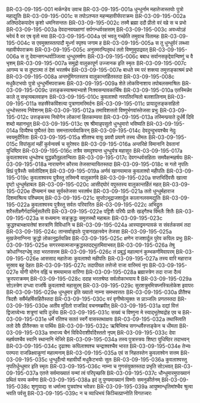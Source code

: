 BR-03-09-195-001	मार्कण्डेय उवाच
BR-03-09-195-001a	धुन्धुर्नाम महातेजास्तयोः पुत्रो महाद्युतिः
BR-03-09-195-001c	स तपोऽतप्यत महन्महावीर्यपराक्रमः
BR-03-09-195-002a	अतिष्ठदेकपादेन कृशो धमनिसन्ततः
BR-03-09-195-002c	तस्मै ब्रह्मा ददौ प्रीतो वरं वव्रे स च प्रभो
BR-03-09-195-003a	देवदानवयक्षाणां सर्पगन्धर्वरक्षसाम्
BR-03-09-195-003c	अवध्योऽहं भवेयं वै वर एष वृतो मया
BR-03-09-195-004a	एवं भवतु गच्छेति तमुवाच पितामहः
BR-03-09-195-004c	स एवमुक्तस्तत्पादौ मूर्ध्ना स्पृश्य जगाम ह
BR-03-09-195-005a	स तु धुन्धुर्वरं लब्ध्वा महावीर्यपराक्रमः
BR-03-09-195-005c	अनुस्मरन्पितृवधं ततो विष्णुमुपाद्रवत्
BR-03-09-195-006a	स तु देवान्सगन्धर्वाञ्जित्वा धुन्धुरमर्षणः
BR-03-09-195-006c	बबाध सर्वानसकृद्देवान्विष्णुं च वै भृशम्
BR-03-09-195-007a	समुद्रो वालुकापूर्ण उज्जानक इति स्मृतः
BR-03-09-195-007c	आगम्य च स दुष्टात्मा तं देशं भरतर्षभ
BR-03-09-195-007e	बाधते स्म परं शक्त्या तमुत्तङ्काश्रमं प्रभो
BR-03-09-195-008a	अन्तर्भूमिगतस्तत्र वालुकान्तर्हितस्तदा
BR-03-09-195-008c	मधुकैटभयोः पुत्रो धुन्धुर्भीमपराक्रमः
BR-03-09-195-009a	शेते लोकविनाशाय तपोबलसमाश्रितः
BR-03-09-195-009c	उत्तङ्कस्याश्रमाभ्याशे निःश्वसन्पावकार्चिषः
BR-03-09-195-010a	एतस्मिन्नेव काले तु सभृत्यबलवाहनः
BR-03-09-195-010c	कुवलाश्वो नरपतिरन्वितो बलशालिनाम्
BR-03-09-195-011a	सहस्रैरेकविंशत्या पुत्राणामरिमर्दनः
BR-03-09-195-011c	प्रायादुत्तङ्कसहितो धुन्धोस्तस्य निवेशनम्
BR-03-09-195-012a	तमाविशत्ततो विष्णुर्भगवांस्तेजसा प्रभुः
BR-03-09-195-012c	उत्तङ्कस्य नियोगेन लोकानां हितकाम्यया
BR-03-09-195-013a	तस्मिन्प्रयाते दुर्धर्षे दिवि शब्दो महानभूत्
BR-03-09-195-013c	एष श्रीमान्नृपसुतो धुन्धुमारो भविष्यति
BR-03-09-195-014a	दिव्यैश्च पुष्पैस्तं देवाः समन्तात्पर्यवाकिरन्
BR-03-09-195-014c	देवदुन्दुभयश्चैव नेदुः स्वयमुदीरिताः
BR-03-09-195-015a	शीतश्च वायुः प्रववौ प्रयाणे तस्य धीमतः
BR-03-09-195-015c	विपांसुलां महीं कुर्वन्ववर्ष च सुरेश्वरः
BR-03-09-195-016a	अन्तरिक्षे विमानानि देवतानां युधिष्ठिर
BR-03-09-195-016c	तत्रैव समदृश्यन्त धुन्धुर्यत्र महासुरः
BR-03-09-195-017a	कुवलाश्वस्य धुन्धोश्च युद्धकौतूहलान्विताः
BR-03-09-195-017c	देवगन्धर्वसहिताः समवैक्षन्महर्षयः
BR-03-09-195-018a	नारायणेन कौरव्य तेजसाप्यायितस्तदा
BR-03-09-195-018c	स गतो नृपतिः क्षिप्रं पुत्रैस्तैः सर्वतोदिशम्
BR-03-09-195-019a	अर्णवं खानयामास कुवलाश्वो महीपतिः
BR-03-09-195-019c	कुवलाश्वस्य पुत्रैस्तु तस्मिन्वै वालुकार्णवे
BR-03-09-195-020a	सप्तभिर्दिवसैः खात्वा दृष्टो धुन्धुर्महाबलः
BR-03-09-195-020c	आसीद्घोरं वपुस्तस्य वालुकान्तर्हितं महत्
BR-03-09-195-020e	दीप्यमानं यथा सूर्यस्तेजसा भरतर्षभ
BR-03-09-195-021a	ततो धुन्धुर्महाराज दिशमाश्रित्य पश्चिमाम्
BR-03-09-195-021c	सुप्तोऽभूद्राजशार्दूल कालानलसमद्युतिः
BR-03-09-195-022a	कुवलाश्वस्य पुत्रैस्तु सर्वतः परिवारितः
BR-03-09-195-022c	अभिद्रुतः शरैस्तीक्ष्णैर्गदाभिर्मुसलैरपि
BR-03-09-195-022e	पट्टिशैः परिघैः प्रासैः खड्गैश्च विमलैः शितैः
BR-03-09-195-023a	स वध्यमानः सङ्क्रुद्धः समुत्तस्थौ महाबलः
BR-03-09-195-023c	क्रुद्धश्चाभक्षयत्तेषां शस्त्राणि विविधानि च
BR-03-09-195-024a	आस्याद्वमन्पावकं स संवर्तकसमं तदा
BR-03-09-195-024c	तान्सर्वान्नृपतेः पुत्रानदहत्स्वेन तेजसा
BR-03-09-195-025a	मुखजेनाग्निना क्रुद्धो लोकानुद्वर्तयन्निव
BR-03-09-195-025c	क्षणेन राजशार्दूल पुरेव कपिलः प्रभुः
BR-03-09-195-025e	सगरस्यात्मजान्क्रुद्धस्तदद्भुतमिवाभवत्
BR-03-09-195-026a	तेषु क्रोधाग्निदग्धेषु तदा भरतसत्तम
BR-03-09-195-026c	तं प्रबुद्धं महात्मानं कुम्भकर्णमिवापरम्
BR-03-09-195-026e	आससाद महातेजाः कुवलाश्वो महीपतिः
BR-03-09-195-027a	तस्य वारि महाराज सुस्राव बहु देहतः
BR-03-09-195-027c	तदापीयत तत्तेजो राजा वारिमयं नृप
BR-03-09-195-027e	योगी योगेन वह्निं च शमयामास वारिणा
BR-03-09-195-028a	ब्रह्मास्त्रेण तदा राजा दैत्यं क्रूरपराक्रमम्
BR-03-09-195-028c	ददाह भरतश्रेष्ठ सर्वलोकाभयाय वै
BR-03-09-195-029a	सोऽस्त्रेण दग्ध्वा राजर्षिः कुवलाश्वो महासुरम्
BR-03-09-195-029c	सुरशत्रुममित्रघ्नस्त्रिलोकेश इवापरः
BR-03-09-195-029e	धुन्धुमार इति ख्यातो नाम्ना समभवत्ततः
BR-03-09-195-030a	प्रीतैश्च त्रिदशैः सर्वैर्महर्षिसहितैस्तदा
BR-03-09-195-030c	वरं वृणीष्वेत्युक्तः स प्राञ्जलिः प्रणतस्तदा
BR-03-09-195-030e	अतीव मुदितो राजन्निदं वचनमब्रवीत्
BR-03-09-195-031a	दद्यां वित्तं द्विजाग्र्येभ्यः शत्रूणां चापि दुर्जयः
BR-03-09-195-031c	सख्यं च विष्णुना मे स्याद्भूतेष्वद्रोह एव च
BR-03-09-195-031e	धर्मे रतिश्च सततं स्वर्गे वासस्तथाक्षयः
BR-03-09-195-032a	तथास्त्विति ततो देवैः प्रीतैरुक्तः स पार्थिवः
BR-03-09-195-032c	ऋषिभिश्च सगन्धर्वैरुत्तङ्केन च धीमता
BR-03-09-195-033a	सभाज्य चैनं विविधैराशीर्वादैस्ततो नृपम्
BR-03-09-195-033c	देवा महर्षयश्चैव स्वानि स्थानानि भेजिरे
BR-03-09-195-034a	तस्य पुत्रास्त्रयः शिष्टा युधिष्ठिर तदाभवन्
BR-03-09-195-034c	दृढाश्वः कपिलाश्वश्च चन्द्राश्वश्चैव भारत
BR-03-09-195-034e	तेभ्यः परम्परा राजन्निक्ष्वाकूणां महात्मनाम्
BR-03-09-195-035a	एवं स निहतस्तेन कुवलाश्वेन सत्तम
BR-03-09-195-035c	धुन्धुर्दैत्यो महावीर्यो मधुकैटभयोः सुतः
BR-03-09-195-036a	कुवलाश्वस्तु नृपतिर्धुन्धुमार इति स्मृतः
BR-03-09-195-036c	नाम्ना च गुणसंयुक्तस्तदा प्रभृति सोऽभवत्
BR-03-09-195-037a	एतत्ते सर्वमाख्यातं यन्मां त्वं परिपृच्छसि
BR-03-09-195-037c	धौन्धुमारमुपाख्यानं प्रथितं यस्य कर्मणा
BR-03-09-195-038a	इदं तु पुण्यमाख्यानं विष्णोः समनुकीर्तनम्
BR-03-09-195-038c	शृणुयाद्यः स धर्मात्मा पुत्रवांश्च भवेन्नरः
BR-03-09-195-039a	आयुष्मान्धृतिमांश्चैव श्रुत्वा भवति पर्वसु
BR-03-09-195-039c	न च व्याधिभयं किञ्चित्प्राप्नोति विगतज्वरः

